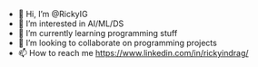 - 👋 Hi, I’m @RickyIG
- 👀 I’m interested in AI/ML/DS
- 🌱 I’m currently learning programming stuff
- 💞️ I’m looking to collaborate on programming projects
- 📫 How to reach me https://www.linkedin.com/in/rickyindrag/

<!---
RickyIG/RickyIG is a ✨ special ✨ repository because its `README.md` (this file) appears on your GitHub profile.
You can click the Preview link to take a look at your changes.
--->
